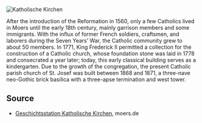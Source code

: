 ![Katholische Kirchen](./images/moers-gs/p5.1.jpg)

After the introduction of the Reformation in 1560, only a few Catholics lived in Moers until the early 18th century, mainly garrison members and some immigrants. With the influx of former French soldiers, craftsmen, and laborers during the Seven Years’ War, the Catholic community grew to about 50 members. In 1771, King Frederick II permitted a collection for the construction of a Catholic church, whose foundation stone was laid in 1778 and consecrated a year later; today, this early classical building serves as a kindergarten. Due to the growth of the congregation, the present Catholic parish church of St. Josef was built between 1868 and 1871, a three-nave neo-Gothic brick basilica with a three-apse termination and west tower.

Source
------

* [Geschichtsstation Katholische Kirchen], moers.de

[Geschichtsstation Katholische Kirchen]: https://www-moers-de.translate.goog/leben-moers/geschichtsstation/geschichtsstation-05-katholische-kirchen?_x_tr_sl=de&_x_tr_tl=en
